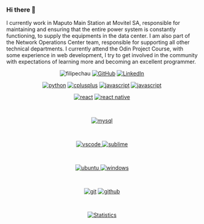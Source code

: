 ### Hi there 👋

I currently work in Maputo Main Station at Movitel SA, responsible for maintaining and ensuring that the entire power system is constantly functioning, to supply the equipments in the data center. 
I am also part of the Network Operations Center team, responsible for supporting all other technical departments.
I currently attend the Odin Project Course, with some experience in web development, I try to get involved in the community with expectations of learning more and becoming an excellent programmer.
<p align="center">
 <img src="https://komarev.com/ghpvc/?username=filipechau" alt="filipechau" />
 <a href="https://github.com/filipechau"><img src="https://img.shields.io/github/followers/filipechau.svg?label=GitHub&style=social" alt="GitHub"></a>
 <a href="https://www.linkedin.com/in/filipe-chau-b25820211/"><img src="https://img.shields.io/badge/LinkedIn--_.svg?style=social&logo=linkedin" alt="LinkedIn"></a>
</p>

<p align="center">
<a href="https://github.com/filipechau"><img src="https://img.shields.io/badge/python-FFFF00.svg?style=for-the-badge&logo=python&logoColor=0768a8&labelColor=ffffff" alt="python"></a>
<a href="https://github.com/filipechau"><img src="https://img.shields.io/badge/C++-4B0082.svg?style=for-the-badge&logo=c%2B%2B&logoColor=4B0082&labelColor=ffffff" alt="cplusplus"></a>
<a href="https://github.com/filipechau"><img src="https://img.shields.io/badge/JS-f5f542.svg?style=for-the-badge&logo=javascript&logoColor=f5f542&labelColor=ffffff" alt="javascript"></a>
<a href="https://github.com/filipechau"><img src="https://img.shields.io/badge/PHP-6566ba.svg?style=for-the-badge&logo=php&logoColor=6566ba&labelColor=ffffff" alt="javascript"></a>

<p align="center">					    
<a href="https://github.com/filipechau"><img src="https://img.shields.io/badge/react-61DAFB.svg?style=for-the-badge&logo=react&logoColor=61DAFB&labelColor=ffffff" alt="react"></a>
<a href="https://github.com/filipechau"><img src="https://img.shields.io/badge/React Native-3aabe8.svg?style=for-the-badge&logo=react&logoColor=3aabe8&labelColor=ffffff" alt="react native"></a>
</p><br>

<p align="center">
<a href="https://github.com/filipechau"><img src="https://img.shields.io/badge/mysql-3aabe8.svg?style=for-the-badge&logo=mysql&logoColor=3aabe8&labelColor=ffffff" alt="mysql"></a>
</p><br>

<p align="center">
<a href="https://github.com/filipechau">
<img src="https://img.shields.io/badge/vscode-blue.svg?style=for-the-badge&logo=visual-studio-code&labelColor=ffffff&logoColor=blue" alt="vscode">
</a>
<a href="https://github.com/filipechau"><img src="https://img.shields.io/badge/sublime-darkgreen.svg?style=for-the-badge&logo=sublime&logoColor=darkgreen&labelColor=ffffff" alt="sublime"></a>
</p><br>

<p align="center">
<a href="https://github.com/filipechau">
<img src="https://img.shields.io/badge/ubuntu-f7873b.svg?style=for-the-badge&logo=ubuntu&labelColor=ffffff&logoColor=f7873b" alt="ubuntu">
</a>
<a href="https://github.com/filipechau"><img src="https://img.shields.io/badge/windows-3795fa.svg?style=for-the-badge&logo=windows&logoColor=3795fa&labelColor=ffffff" alt="windows"></a>
</p><br>

<p align="center">
<a href="https://github.com/filipechau"><img src="https://img.shields.io/badge/git-F05032.svg?style=for-the-badge&logo=git&logoColor=F05032&labelColor=ffffff" alt="git"></a>
<a href="https://github.com/filipechau"><img src="https://img.shields.io/badge/github-black.svg?style=for-the-badge&logo=github&logoColor=black&labelColor=ffffff" alt="github"></a>

</p><br>

<p align="center">
<a href="https://github.com/filipechau">
<img align="center" src="https://github-readme-stats.vercel.app/api?username=filipechau&show_icons=true&title_color=fff&icon_color=79ff97&text_color=fefefe&bg_color=151515" alt="Statistics"/>
</a></p>




